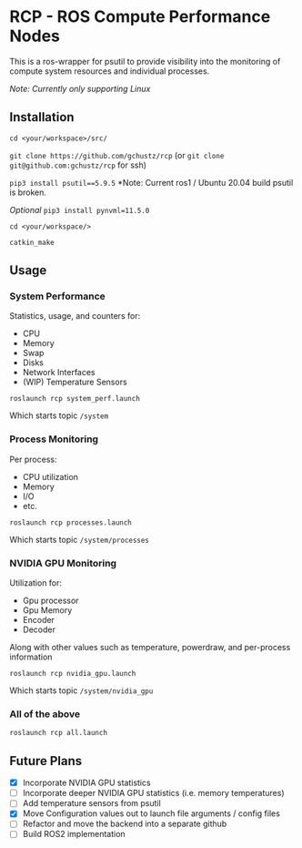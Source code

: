 # RCP - ROS Compute Performance Nodes
This is a ros-wrapper for psutil to provide visibility into the monitoring of compute system resources and individual processes.

*Note: Currently only supporting Linux*

## Installation

`cd <your/workspace>/src/`

`git clone https://github.com/gchustz/rcp` (or `git clone git@github.com:gchustz/rcp` for ssh)

`pip3 install psutil==5.9.5` *Note: Current ros1 / Ubuntu 20.04 build psutil is broken.

*Optional* `pip3 install pynvml=11.5.0`

`cd <your/workspace/>`

`catkin_make`

## Usage
### System Performance
Statistics, usage, and counters for:
- CPU
- Memory
- Swap
- Disks
- Network Interfaces
- (WIP) Temperature Sensors

`roslaunch rcp system_perf.launch`

Which starts topic `/system`

### Process Monitoring
Per process:
- CPU utilization
- Memory
- I/O
- etc.

`roslaunch rcp processes.launch`

Which starts topic `/system/processes`

### NVIDIA GPU Monitoring
Utilization for:
- Gpu processor
- Gpu Memory
- Encoder
- Decoder

Along with other values such as temperature, powerdraw, and per-process information

`roslaunch rcp nvidia_gpu.launch`

Which starts topic `/system/nvidia_gpu`

### All of the above
`roslaunch rcp all.launch`

## Future Plans
- [X] Incorporate NVIDIA GPU statistics
- [ ] Incorporate deeper NVIDIA GPU statistics (i.e. memory temperatures)
- [ ] Add temperature sensors from psutil
- [X] Move Configuration values out to launch file arguments / config files
- [ ] Refactor and move the backend into a separate github
- [ ] Build ROS2 implementation